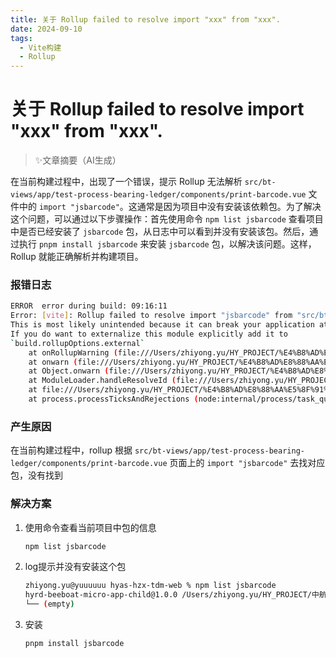```yaml
---
title: 关于 Rollup failed to resolve import "xxx" from "xxx". 
date: 2024-09-10
tags: 
  - Vite构建
  - Rollup
---
```


# 关于 Rollup failed to resolve import "xxx" from "xxx". 
     
> ✨文章摘要（AI生成）

<!-- DESC SEP -->
在当前构建过程中，出现了一个错误，提示 Rollup 无法解析 `src/bt-views/app/test-process-bearing-ledger/components/print-barcode.vue` 文件中的 `import "jsbarcode"`。这通常是因为项目中没有安装该依赖包。为了解决这个问题，可以通过以下步骤操作：首先使用命令 `npm list jsbarcode` 查看项目中是否已经安装了 `jsbarcode` 包，从日志中可以看到并没有安装该包。然后，通过执行 `pnpm install jsbarcode` 来安装 `jsbarcode` 包，以解决该问题。这样，Rollup 就能正确解析并构建项目。
<!-- DESC SEP -->

### 报错日志

```bash
ERROR  error during build: 09:16:11
Error: [vite]: Rollup failed to resolve import "jsbarcode" from "src/bt-views/app/test-process-bearing-ledger/components/print-barcode.vue?vue&type=script&setup=true&lang.ts".
This is most likely unintended because it can break your application at runtime.
If you do want to externalize this module explicitly add it to
`build.rollupOptions.external`
    at onRollupWarning (file:///Users/zhiyong.yu/HY_PROJECT/%E4%B8%AD%E8%88%AA%E5%8F%91%E5%93%88%E8%BD%B4/hyas-hzx-tdm-web/node_modules/.pnpm/vite@3.2.10_@types+node@22.5.2_sass@1.77.8_terser@5.31.6/node_modules/vite/dist/node/chunks/dep-372dab03.js:45909:19)
    at onwarn (file:///Users/zhiyong.yu/HY_PROJECT/%E4%B8%AD%E8%88%AA%E5%8F%91%E5%93%88%E8%BD%B4/hyas-hzx-tdm-web/node_modules/.pnpm/vite@3.2.10_@types+node@22.5.2_sass@1.77.8_terser@5.31.6/node_modules/vite/dist/node/chunks/dep-372dab03.js:45680:13)
    at Object.onwarn (file:///Users/zhiyong.yu/HY_PROJECT/%E4%B8%AD%E8%88%AA%E5%8F%91%E5%93%88%E8%BD%B4/hyas-hzx-tdm-web/node_modules/.pnpm/rollup@2.79.1/node_modules/rollup/dist/es/shared/rollup.js:23263:13)
    at ModuleLoader.handleResolveId (file:///Users/zhiyong.yu/HY_PROJECT/%E4%B8%AD%E8%88%AA%E5%8F%91%E5%93%88%E8%BD%B4/hyas-hzx-tdm-web/node_modules/.pnpm/rollup@2.79.1/node_modules/rollup/dist/es/shared/rollup.js:22158:26)
    at file:///Users/zhiyong.yu/HY_PROJECT/%E4%B8%AD%E8%88%AA%E5%8F%91%E5%93%88%E8%BD%B4/hyas-hzx-tdm-web/node_modules/.pnpm/rollup@2.79.1/node_modules/rollup/dist/es/shared/rollup.js:22119:26
    at process.processTicksAndRejections (node:internal/process/task_queues:95:5)

```

### 产生原因 

在当前构建过程中，rollup 根据 `src/bt-views/app/test-process-bearing-ledger/components/print-barcode.vue` 页面上的 `import "jsbarcode"` 去找对应包，没有找到

### 解决方案

1. 使用命令查看当前项目中包的信息
    ```bash
    npm list jsbarcode
    ```

2. log提示并没有安装这个包
    ```bash
    zhiyong.yu@yuuuuuu hyas-hzx-tdm-web % npm list jsbarcode
    hyrd-beeboat-micro-app-child@1.0.0 /Users/zhiyong.yu/HY_PROJECT/中航发哈轴/hyas-hzx-tdm-web
    └── (empty)
    ```
3. 安装
   ```bash
   pnpm install jsbarcode
   ```